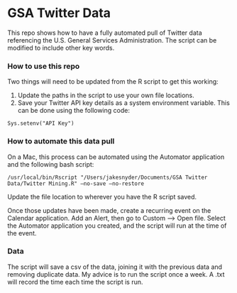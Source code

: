 # GSA Twitter Data

This repo shows how to have a fully automated pull of Twitter data referencing the U.S. General Services Administration. The script can be modified to include other key words.

### How to use this repo
Two things will need to be updated from the R script to get this working:
1. Update the paths in the script to use your own file locations.
2. Save your Twitter API key details as a system environment variable. This can be done using the following code:
```
Sys.setenv("API Key")
```

### How to automate this data pull
On a Mac, this process can be automated using the Automator application and the following bash script:
```
/usr/local/bin/Rscript "/Users/jakesnyder/Documents/GSA Twitter Data/Twitter Mining.R" –no-save –no-restore
```
Update the file location to wherever you have the R script saved.

Once those updates have been made, create a recurring event on the Calendar application. Add an Alert, then go to Custom --> Open file. Select the Automator application you created, and the script will run at the time of the event.

### Data
The script will save a csv of the data, joining it with the previous data and removing duplicate data. My advice is to run the script once a week. A .txt will record the time each time the script is run.
